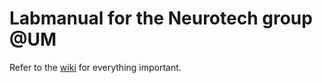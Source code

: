 # Labmanual for the Neurotech group @UM

Refer to the [wiki](https://github.com/c-herff/LabManual/wiki) for everything important.
